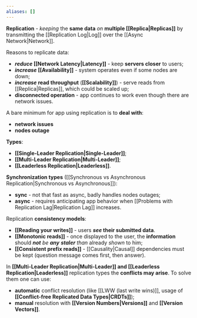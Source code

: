 ```yaml
---
aliases: []
---
```

**Replication** - *keeping* the **same data** *on* **multiple [[Replica|Replicas]]** 
by transmitting the [[Replication Log|Log]] over the [[Async Network|Network]].

Reasons to replicate data:
- ***reduce* [[Network Latency|Latency]]** - keep **servers closer** to users;
- ***increase* [[Availability]]** - system operates even if some nodes are down;
- ***increase* read throughput** (**[[Scalability]]**) - serve reads from [[Replica|Replicas]], which could be scaled up;
- **disconnected operation** - app continues to work even though there are network issues.

A bare minimum for app using replication is to **deal with**:
- **network issues**
- **nodes outage**

**Types**:
- **[[Single-Leader Replication|Single-Leader]]**;
- **[[Multi-Leader Replication|Multi-Leader]]**;
- **[[Leaderless Replication|Leaderless]]**.

**Synchronization types** ([[Synchronous vs Asynchronous Replication|Synchronous vs Asynchronous]]):
- **sync** - not that fast as async, badly handles nodes outages;
- **async** - requires anticipating app behavior when [[Problems with Replication Lag|Replication Lag]] increases.

Replication **consistency models**:
- **[[Reading your writes]]** - users ***see* their submitted data**.
- **[[Monotonic reads]]** - once displayed to the user, the  **information** should ***not** be* ***any*** ***staler** than* already *shown* to him;
- **[[Consistent prefix reads]]** - [[Causality|Causal]] dependencies must be kept (question message comes first, then answer).

In **[[Multi-Leader Replication|Multi-Leader]] and [[Leaderless Replication|Leaderless]]** replication types the **conflicts may arise**. To solve them one can use:
- **automatic** conflict resolution (like [[LWW (last write wins)]], usage of **[[Conflict-free Replicated Data Types|CRDTs]]**);
- **manual** resolution with **[[Version Numbers|Versions]]** and **[[Version Vectors]]**.
